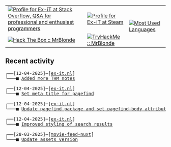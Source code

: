 <table>
    <tr>
        <td>
            <a href="https://stackoverflow.com/users/3351720/ex-it">
                <img alt="Profile for Ex-iT at Stack Overflow, Q&amp;A for professional and enthusiast programmers" src="https://stackoverflow.com/users/flair/3351720.png?theme=dark" />
            </a>
        </td>
        <td>
            <a href="https://steamcommunity.com/id/Ex-iT">
                <img alt="Profile for Ex-iT at Steam" src="https://steamcommunity-a.akamaihd.net/public/shared/images/header/globalheader_logo.png" />
            </a>
        </td>
        <td rowspan="2">
            <a href="https://github.com/Ex-iT/">
                <img alt="Most Used Languages" src="https://github-readme-stats.vercel.app/api/top-langs/?username=ex-it&layout=compact&theme=algolia" />
            </a>
        </td>
    </tr>
    <tr>
        <td>
            <a href="https://app.hackthebox.eu/profile/169430">
                <img alt="Hack The Box :: MrBlonde" src="https://www.hackthebox.eu/badge/image/169430" />
            </a>
        </td>
        <td>
            <a href="https://tryhackme.com/p/MrBlonde/">
                <img alt="TryHackMe :: MrBlonde" src="https://tryhackme-badges.s3.amazonaws.com/MrBlonde.png" />
            </a>
        </td>
    </tr>
</table>

<h2>Recent activity</h2>

<pre>
┌──[12-04-2025]─[<a href="https://github.com/Ex-iT/ex-it.nl">ex-it.nl</a>]
└───■ <a href="https://github.com/Ex-iT/ex-it.nl/commit/3bcedc9d28612f6e41089b588b89505b9af51013">Added more THM notes</a><br />
┌──[12-04-2025]─[<a href="https://github.com/Ex-iT/ex-it.nl">ex-it.nl</a>]
└───■ <a href="https://github.com/Ex-iT/ex-it.nl/commit/025cdce029f92f416fc375dfe4f62ccb406b43e2">Set meta title for pagefind</a><br />
┌──[12-04-2025]─[<a href="https://github.com/Ex-iT/ex-it.nl">ex-it.nl</a>]
└───■ <a href="https://github.com/Ex-iT/ex-it.nl/commit/a000ccb8ead6bf1c05783e827a7da64d2015d3a9">Update pagefind package and set pagefind-body attribute</a><br />
┌──[12-04-2025]─[<a href="https://github.com/Ex-iT/ex-it.nl">ex-it.nl</a>]
└───■ <a href="https://github.com/Ex-iT/ex-it.nl/commit/1e36f63184d9fb7882822b9bb2fb9890b7dd030a">Improved styling of search results</a><br />
┌──[28-03-2025]─[<a href="https://github.com/Ex-iT/movie-feed-nuxt">movie-feed-nuxt</a>]
└───■ <a href="https://github.com/Ex-iT/movie-feed-nuxt/commit/1af64f8e1bce3844d281c7cd33912bb1fa31d8c1">Update assets version</a><br />
</pre>